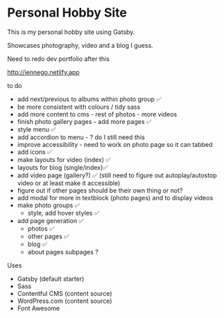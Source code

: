 # Personal Hobby Site

This is my personal hobby site using Gatsby.

Showcases photography, video and a blog I guess.

Need to redo dev portfolio after this

<http://jennego.netlify.app>

to do

- add next/previous to albums within photo group ✅
- be more consistent with colours / tidy sass
- add more content to cms - rest of photos - more videos
- finish photo gallery pages - add more pages ✅
- style menu ✅
- add accordion to menu - ? do I still need this
- improve accessibility - need to work on photo page so it can tabbed
- add icons ✅
- make layouts for video (index) ✅
- layouts for blog (single/index)✅
- add video page (gallery?) ✅ (still need to figure out autoplay/autostop video or at least make it accessible)
- figure out if other pages should be their own thing or not?
- add modal for more in textblock (photo pages) and to display videos
- make photo groups ✅
  - style, add hover styles ✅
- add page generation ✅
  - photos ✅
  - other pages ✅
  - blog ✅
  - about pages subpages ?

Uses

- Gatsby (default starter)
- Sass
- Contentful CMS (content source)
- WordPress.com (content source)
- Font Awesome
